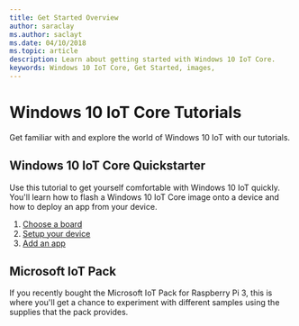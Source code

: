 ```yaml
--- 
title: Get Started Overview
author: saraclay 
ms.author: saclayt 
ms.date: 04/10/2018 
ms.topic: article 
description: Learn about getting started with Windows 10 IoT Core.
keywords: Windows 10 IoT Core, Get Started, images, 
--- 
```


# Windows 10 IoT Core Tutorials

Get familiar with and explore the world of Windows 10 IoT with our tutorials. 
 
## Windows 10 IoT Core Quickstarter
Use this tutorial to get yourself comfortable with Windows 10 IoT quickly. You'll learn how to flash a Windows 10 IoT Core image onto a device and how to deploy an app from your device.

1. [Choose a board](quickstarter/PrototypeBoards.md)
2.  [Setup your device](quickstarter/DeviceSetup.md)
3.  [Add an app](quickstarter/DevelopApp.md)

## Microsoft IoT Pack
If you recently bought the Microsoft IoT Pack for Raspberry Pi 3, this is where you'll get a chance to experiment with different samples using the supplies that the pack provides. 